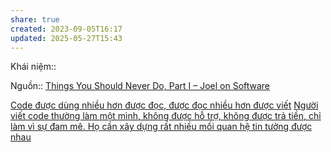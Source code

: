 ```yaml
---
share: true
created: 2023-09-05T16:17
updated: 2025-05-27T15:43
---
```

Khái niệm:: 

Nguồn:: [Things You Should Never Do, Part I – Joel on Software](https://www.joelonsoftware.com/2000/04/06/things-you-should-never-do-part-i/)

[Code được dùng nhiều hơn được đọc, được đọc nhiều hơn được viết](../Code%20%C4%91%C6%B0%E1%BB%A3c%20d%C3%B9ng%20nhi%E1%BB%81u%20h%C6%A1n%20%C4%91%C6%B0%E1%BB%A3c%20%C4%91%E1%BB%8Dc,%20%C4%91%C6%B0%E1%BB%A3c%20%C4%91%E1%BB%8Dc%20nhi%E1%BB%81u%20h%C6%A1n%20%C4%91%C6%B0%E1%BB%A3c%20vi%E1%BA%BFt.md)
[Người viết code thường làm một mình, không được hỗ trợ, không được trả tiền, chỉ làm vì sự đam mê. Họ cần xây dựng rất nhiều mối quan hệ tin tưởng được nhau](../../Nh%C3%A2n%20h%E1%BB%8Dc/Ng%C6%B0%E1%BB%9Di%20vi%E1%BA%BFt%20code%20th%C6%B0%E1%BB%9Dng%20l%C3%A0m%20m%E1%BB%99t%20m%C3%ACnh,%20kh%C3%B4ng%20%C4%91%C6%B0%E1%BB%A3c%20h%E1%BB%97%20tr%E1%BB%A3,%20kh%C3%B4ng%20%C4%91%C6%B0%E1%BB%A3c%20tr%E1%BA%A3%20ti%E1%BB%81n,%20ch%E1%BB%89%20l%C3%A0m%20v%C3%AC%20s%E1%BB%B1%20%C4%91am%20m%C3%AA.%20H%E1%BB%8D%20c%E1%BA%A7n%20x%C3%A2y%20d%E1%BB%B1ng%20r%E1%BA%A5t%20nhi%E1%BB%81u%20m%E1%BB%91i%20quan%20h%E1%BB%87%20tin%20t%C6%B0%E1%BB%9Fng%20%C4%91%C6%B0%E1%BB%A3c%20nhau.md)